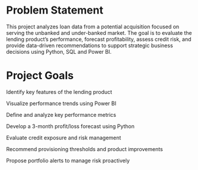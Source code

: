 # Problem Statement
This project analyzes loan data from a potential acquisition focused on serving the unbanked and under-banked market. The goal is to evaluate the lending product’s performance, forecast profitability, assess credit risk, and provide data-driven recommendations to support strategic business decisions using Python, SQL and Power BI.

# Project Goals
Identify key features of the lending product

Visualize performance trends using Power BI 

Define and analyze key performance metrics

Develop a 3-month profit/loss forecast using Python

Evaluate credit exposure and risk management

Recommend provisioning thresholds and product improvements

Propose portfolio alerts to manage risk proactively
